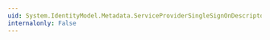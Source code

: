 ```yaml
---
uid: System.IdentityModel.Metadata.ServiceProviderSingleSignOnDescriptor.AuthenticationRequestsSigned
internalonly: False
---
```


